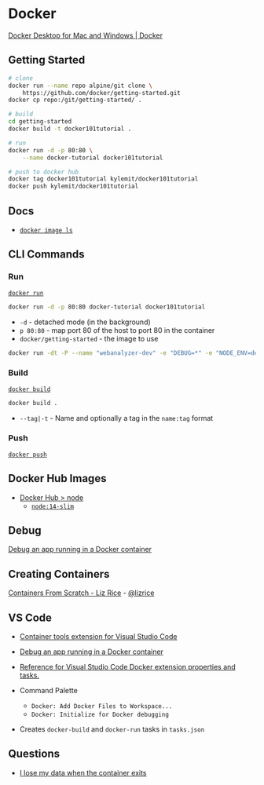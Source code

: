 # Docker

[Docker Desktop for Mac and Windows | Docker](https://www.docker.com/products/docker-desktop)


## Getting Started

```bash
# clone
docker run --name repo alpine/git clone \
    https://github.com/docker/getting-started.git
docker cp repo:/git/getting-started/ .

# build
cd getting-started
docker build -t docker101tutorial .

# run
docker run -d -p 80:80 \
    --name docker-tutorial docker101tutorial

# push to docker hub
docker tag docker101tutorial kylemit/docker101tutorial
docker push kylemit/docker101tutorial
```

## Docs

* [`docker image ls`](https://docs.docker.com/engine/reference/commandline/image_ls/)

## CLI Commands

### Run

[`docker run`](https://docs.docker.com/engine/reference/run/)

```bash
docker run -d -p 80:80 docker-tutorial docker101tutorial
```

* `-d` - detached mode (in the background)
* `p 80:80` - map port 80 of the host to port 80 in the container
* `docker/getting-started` - the image to use

```bash
docker run -dt -P --name "webanalyzer-dev" -e "DEBUG=*" -e "NODE_ENV=development" --label "com.microsoft.created-by=visual-studio-code" -p "9229:9229" "webanalyzer:latest" nest start --debug 0.0.0.0:9229
```

### Build

[`docker build`](https://docs.docker.com/engine/reference/commandline/build/)

```bash
docker build .
```

* `--tag|-t` - Name and optionally a tag in the `name:tag` format


### Push

[`docker push`](https://docs.docker.com/engine/reference/commandline/push/)



## Docker Hub Images

* [Docker Hub > node](https://hub.docker.com/_/node)
  * [`node:14-slim`](https://github.com/nodejs/docker-node/blob/master/14/stretch-slim/Dockerfile)


## Debug

[Debug an app running in a Docker container](https://code.visualstudio.com/docs/containers/debug-common)


## Creating Containers

[Containers From Scratch - Liz Rice](https://www.youtube.com/watch?v=8fi7uSYlOdc) - [@lizrice](https://twitter.com/lizrice)


## VS Code

* [Container tools extension for Visual Studio Code](https://code.visualstudio.com/docs/containers/overview)
* [Debug an app running in a Docker container](https://code.visualstudio.com/docs/containers/debug-common)
* [Reference for Visual Studio Code Docker extension properties and tasks.](https://code.visualstudio.com/docs/containers/reference)

* Command Palette
  * `Docker: Add Docker Files to Workspace...`
  * `Docker: Initialize for Docker debugging`
* Creates `docker-build` and `docker-run` tasks in `tasks.json`


## Questions

* [I lose my data when the container exits](https://stackoverflow.com/q/19585028/1366033)


